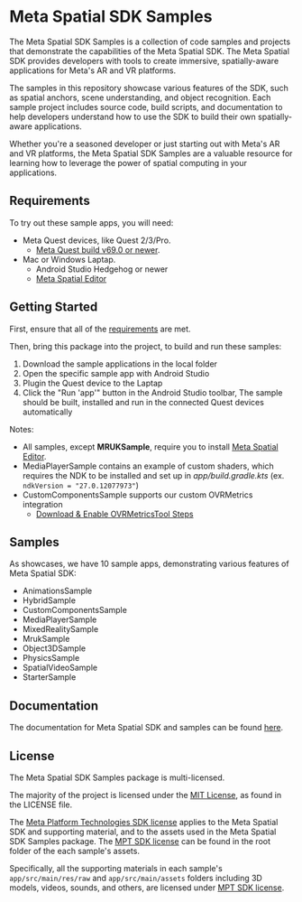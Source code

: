 # Meta Spatial SDK Samples

The Meta Spatial SDK Samples is a collection of code samples and projects that demonstrate the capabilities of the Meta Spatial SDK. The Meta Spatial SDK provides developers with tools to create immersive, spatially-aware applications for Meta's AR and VR platforms.

The samples in this repository showcase various features of the SDK, such as spatial anchors, scene understanding, and object recognition. Each sample project includes source code, build scripts, and documentation to help developers understand how to use the SDK to build their own spatially-aware applications.

Whether you're a seasoned developer or just starting out with Meta's AR and VR platforms, the Meta Spatial SDK Samples are a valuable resource for learning how to leverage the power of spatial computing in your applications.

## Requirements

To try out these sample apps, you will need:

- Meta Quest devices, like Quest 2/3/Pro.
  - [Meta Quest build v69.0 or newer](https://www.meta.com/help/quest/articles/whats-new/release-notes/).
- Mac or Windows Laptap.
  - Android Studio Hedgehog or newer
  - [Meta Spatial Editor](https://developers.meta.com/horizon/downloads/spatial-sdk/)

## Getting Started

First, ensure that all of the [requirements](#requirements) are met.

Then, bring this package into the project, to build and run these samples:

1. Download the sample applications in the local folder
2. Open the specific sample app with Android Studio
3. Plugin the Quest device to the Laptap
4. Click the "Run 'app'" button in the Android Studio toolbar, The sample should be built, installed and run in the connected Quest devices automatically

Notes:

- All samples, except **MRUKSample**, require you to install [Meta Spatial Editor](https://developers.meta.com/horizon/documentation/spatial-sdk/spatial-editor-overview).
- MediaPlayerSample contains an example of custom shaders, which requires the NDK to be installed and set up in *app/build.gradle.kts* (ex. `ndkVersion = "27.0.12077973"`)
- CustomComponentsSample supports our custom OVRMetrics integration
  - [Download & Enable OVRMetricsTool Steps](https://developers.meta.com/horizon/documentation/spatial-sdk/spatial-sdk-ovrmetrics)

## Samples

As showcases, we have 10 sample apps, demonstrating various features of Meta Spatial SDK:

- AnimationsSample
- HybridSample
- CustomComponentsSample
- MediaPlayerSample
- MixedRealitySample
- MrukSample
- Object3DSample
- PhysicsSample
- SpatialVideoSample
- StarterSample

## Documentation

The documentation for Meta Spatial SDK and samples can be found [here](https://developers.meta.com/horizon/documentation/spatial-sdk/spatial-sdk-overview).

## License

The Meta Spatial SDK Samples package is multi-licensed.

The majority of the project is licensed under the [MIT License](https://github.com/meta-quest/Meta-Spatial-SDK-Samples/blob/main/LICENSE), as found in the LICENSE file.

The [Meta Platform Technologies SDK license](https://developer.oculus.com/licenses/oculussdk/) applies to the Meta Spatial SDK and supporting material, and to the assets used in the Meta Spatial SDK Samples package. The [MPT SDK license](https://github.com/meta-quest/Meta-Spatial-SDK-Samples/tree/main/MrukSample/app/src/main/assets/LICENSE.md) can be found in the root folder of the each sample's assets.

Specifically, all the supporting materials in each sample's `app/src/main/res/raw` and `app/src/main/assets` folders including 3D models, videos, sounds, and others, are licensed under [MPT SDK license](https://developer.oculus.com/licenses/oculussdk/).
